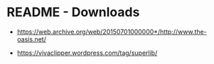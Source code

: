 # README - Downloads

* https://web.archive.org/web/20150701000000*/http://www.the-oasis.net/

* https://vivaclipper.wordpress.com/tag/superlib/

